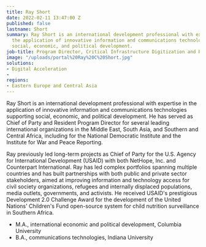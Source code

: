 ```yaml
---
title: Ray Short
date: 2022-02-11 13:47:00 Z
published: false
lastname: Short
summary: Ray Short is an international development professional with expertise in
  the application of innovative information and communications technologies supporting
  social, economic, and political development.
job-title: Program Director, Critical Infrastructure Digitization and Resilience
image: "/uploads/portal%20Ray%20C%20Short.jpg"
solutions:
- Digital Acceleration
- 
regions:
- Eastern Europe and Central Asia
---
```


Ray Short is an international development professional with expertise in the application of innovative information and communications technologies supporting social, economic, and political development. He has served as Chief of Party and Resident Program Director for several leading international organizations in the Middle East, South Asia, and Southern and Central Africa, including for the National Democratic Institute and the Institute for War and Peace Reporting.

Ray previously led long-term projects as Chief of Party for the U.S. Agency for International Development (USAID) with both NetHope, Inc. and Counterpart International. Ray has led complex portfolios spanning multiple countries and has built partnerships with both public and private sector stakeholders, aimed at improving information and technology access for civil society organizations, refugees and internally displaced populations, media outlets, governments, and activists. He received USAID's prestigious Development 2.0 Challenge Award for the development of the United Nations' Children's Fund open-source system for child nutrition surveillance in Southern Africa. 

* M.A., international economic and political development, Columbia University
* B.A., communications technologies, Indiana University